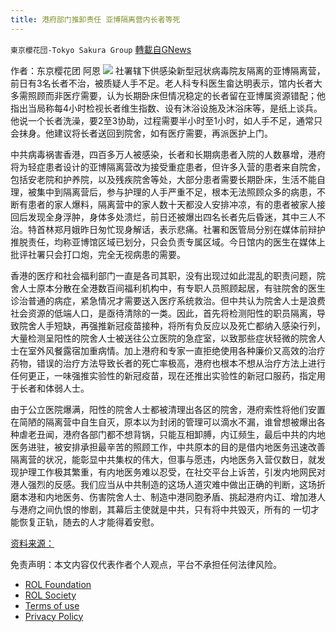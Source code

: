 ```yaml
---
title: 港府部门推卸责任 亚博隔离营内长者等死
---
```

`東京櫻花団-Tokyo Sakura Group` [轉載自GNews](https://gnews.org/zh-hans/2185801/)

作者：东京樱花团  阿恩
![](https://assets.gnews.org/wp-content/uploads/2022/03/unnamed-14.jpg)
社署辖下供感染新型冠状病毒院友隔离的亚博隔离营，前日有3名长者不治，被质疑人手不足。老人科专科医生畲达明表示，馆内长者大多需照顾而非医疗需要，认为长期卧床但情况稳定的长者留在亚博属资源错配；他指出当局称每4小时检视长者维生指数、设有沐浴设施及沐浴床等，是纸上谈兵。他说一个长者洗澡，要2至3协助，过程需要半小时至1小时，如人手不足，通常只会抹身。他建议将长者送回到院舍，如有医疗需要，再派医护上门。

中共病毒祸害香港，四百多万人被感染，长者和长期病患者入院的人数暴增，港府将为轻症患者设计的亚博隔离营改为接受重症患者，但许多入营的患者来自院舍，包括安老院和护养院，以及残疾院舍等处，大部分患者需要长期卧床，生活不能自理，被集中到隔离营后，参与护理的人手严重不足，根本无法照顾众多的病患，不断有患者的家人爆料，隔离营中的家人数十天都没人安排冲凉，有的患者被家人接回后发现全身浮肿，身体多处溃烂，前日还被爆出四名长者先后昏迷，其中三人不治。特首林郑月娥昨日匆忙现身解话，表示悲痛。社署和医管局分别在媒体前辩护推脱责任，均称亚博馆区域已划分，只会负责专属区域。今日馆内的医生在媒体上批评社署只会打口炮，完全无视病患的需要。

香港的医疗和社会福利部门一直是各司其职，没有出现过如此混乱的职责问题，院舍人士原本分散在全港数百间福利机构中，有专职人员照顾起居，有驻院舍的医生诊治普通的病症，紧急情况才需要送入医疗系统救治。但中共认为院舍人士是浪费社会资源的低端人口，是亟待清除的一类。因此，首先将检测阳性的职员隔离，导致院舍人手短缺，再强推新冠疫苗接种，将所有负反应以及死亡都纳入感染行列，大量检测呈阳性的院舍人士被送往公立医院的急症室，以致那些症状轻微的院舍人士在室外风餐露宿加重病情。加上港府和专家一直拒绝使用各种廉价又高效的治疗药物，错误的治疗方法导致长者的死亡率极高，港府也根本不想从治疗方法上进行任何更正，一味强推实验性的新冠疫苗，现在还推出实验性的新冠口服药，指定用于长者和体弱人士。

由于公立医院爆满，阳性的院舍人士都被清理出各区的院舍，港府索性将他们安置在简陋的隔离营中自生自灭，原本以为封闭的管理可以滴水不漏，谁曾想被爆出各种虐老丑闻，港府各部门都不想背锅，只能互相卸膊，内讧频生，最后中共的内地医务进驻，被安排承担最辛苦的照顾工作，中共原本的目的是借内地医务迅速改善隔离营的状况，能彰显中共集权的伟大，但事与愿违，内地医务入营仅数日，就发现护理工作极其繁重，有内地医务难以忍受，在社交平台上诉苦，引发内地网民对港人强烈的反感。我们应当从中共制造的这场人道灾难中做出正确的判断，这场折磨本港和内地医务、伤害院舍人士、制造中港同胞矛盾、挑起港府内讧、增加港人与港府之间仇恨的惨剧，其幕后主使就是中共，只有将中共毁灭，所有的 一切才能恢复正轨，随去的人才能得着安慰。

[资料来源：](https://news.mingpao.com/ins/%e6%b8%af%e8%81%9e/article/20220318/s00001/1647583025134/%e6%96%b0%e5%86%a0%e7%96%ab%e6%83%85-%e8%80%81%e4%ba%ba%e7%a7%91%e9%86%ab%e7%94%9f%e7%a8%b1%e6%83%85%e6%b3%81%e7%a9%a9%e5%ae%9a%e9%95%b7%e8%80%85%e7%95%99%e4%ba%9e%e5%8d%9a%e8%b3%87%e6%ba%90%e9%8c%af%e9%85%8d-%e5%bb%ba%e8%ad%b0%e5%ae%b6%e4%ba%ba%e6%88%96%e9%99%a2%e8%88%8d%e6%8e%a5%e5%9b%9e%e7%85%a7%e9%a1%a7)



 

免责声明：本文内容仅代表作者个人观点，平台不承担任何法律风险。

- [ROL Foundation](https://rolfoundation.org/)
- [ROL Society](https://rolsociety.org/)
- [Terms of use](https://gnews.org/terms-of-use-3/)
- [Privacy Policy](https://gnews.org/privacy-policy/)
